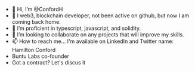 - 👋 Hi, I’m @ConfordH
- 👀 I web3, blockchain developer, not been active on github, but now I am coming back home. 
- 🌱 I’m proficient in typescript, javascript, and solidity.
- 💞️ I’m looking to collaborate on any projects that will improve my skills.
- 📫 How to reach me... I'm available on LinkedIn and Twitter name: Hamilton Conford
- Buntu Labs co-founder
- Got a contract? Let's discus it <a href="https://www.upwork.com/freelancers/~01488ab54ef536efa1" here />

<!---
ConfordH/ConfordH is a ✨ special ✨ repository because its `README.md` (this file) appears on your GitHub profile.
You can click the Preview link to take a look at your changes.
--->
